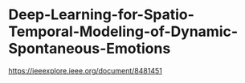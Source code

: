 # Deep-Learning-for-Spatio-Temporal-Modeling-of-Dynamic-Spontaneous-Emotions
https://ieeexplore.ieee.org/document/8481451
